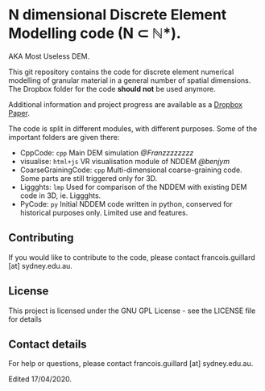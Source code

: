 # N dimensional Discrete Element Modelling code (N ⊂ ℕ*).
AKA Most Useless DEM.

This git repository contains the code for discrete element numerical modelling of granular material in a general number of spatial dimensions. The Dropbox folder for the code **should not** be used anymore.  

Additional information and project progress are available as a [Dropbox Paper](https://paper.dropbox.com/doc/N-Dimensional-DEM--ATnZ6ZOpm18JqKQGFYDe3eS0Ag-cM3nXtl2Yy4gNNfqlNYeS).

The code is split in different modules, with different purposes. Some of the important folders are given there:
- CppCode: `cpp` Main DEM simulation *@Franzzzzzzzz*
- visualise: `html+js` VR visualisation module of NDDEM *@benjym*
- CoarseGrainingCode: `cpp` Multi-dimensional coarse-graining code. Some parts are still triggered only for 3D.
- Liggghts: `lmp` Used for comparison of the NDDEM with existing DEM code in 3D, ie. Liggghts.
- PyCode: `py` Initial NDDEM code written in python, conserved for historical purposes only. Limited use and features.

## Contributing
If you would like to contribute to the code, please contact francois.guillard [at] sydney.edu.au.

## License
This project is licensed under the GNU GPL License - see the LICENSE file for details

## Contact details
For help or questions, please contact francois.guillard [at] sydney.edu.au.

Edited 17/04/2020.
